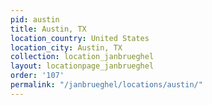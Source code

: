 ```yaml
---
pid: austin
title: Austin, TX
location_country: United States
location_city: Austin, TX
collection: location_janbrueghel
layout: locationpage_janbrueghel
order: '107'
permalink: "/janbrueghel/locations/austin/"
---
```

